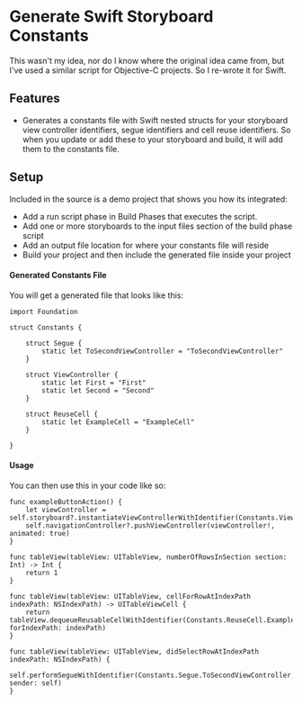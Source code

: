 # Generate Swift Storyboard Constants

This wasn't my idea, nor do I know where the original idea came from, but I've used a similar script for Objective-C projects. So I re-wrote it for Swift. 


Features
--------
* Generates a constants file with Swift nested structs for your storyboard view controller identifiers, segue identifiers and cell reuse identifiers. So when you update or add these to your storyboard and build, it will add them to the constants file. 



Setup
-------------
Included in the source is a demo project that shows you how its integrated:

* Add a run script phase in Build Phases that executes the script. 
* Add one or more storyboards to the input files section of the build phase script
* Add an output file location for where your constants file will reside
* Build your project and then include the generated file inside your project



#### Generated Constants File 
You will get a generated file that looks like this:

 	import Foundation

 	struct Constants {

		struct Segue {
			static let ToSecondViewController = "ToSecondViewController"
		}

		struct ViewController {
			static let First = "First"
			static let Second = "Second"
		}

		struct ReuseCell {
			static let ExampleCell = "ExampleCell"
		}

 	}

#### Usage
You can then use this in your code like so:

	func exampleButtonAction() {
        let viewController = self.storyboard?.instantiateViewControllerWithIdentifier(Constants.ViewController.Second)
        self.navigationController?.pushViewController(viewController!, animated: true)
    }
    
    func tableView(tableView: UITableView, numberOfRowsInSection section: Int) -> Int {
        return 1
    }
    
    func tableView(tableView: UITableView, cellForRowAtIndexPath indexPath: NSIndexPath) -> UITableViewCell {
        return tableView.dequeueReusableCellWithIdentifier(Constants.ReuseCell.ExampleCell, forIndexPath: indexPath)
    }
    
    func tableView(tableView: UITableView, didSelectRowAtIndexPath indexPath: NSIndexPath) {
        self.performSegueWithIdentifier(Constants.Segue.ToSecondViewController, sender: self)
    }





